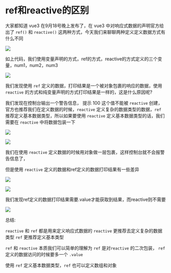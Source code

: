 # ref和reactive的区别

大家都知道 vue3 在9月18号晚上发布了，在 vue3 中对响应式数据的声明官方给出了 `ref()` 和 `reactive()` 这两种方式，今天我们来聊聊两种定义定义数据方式有什么不同

![](https://image.newarea.site/20230830/pic_014.jpg)

如上代码，我们使用变量声明的方式，ref的方式，reactive的方式定义的三个变量，num1，num2，num3

![](https://image.newarea.site/20230830/pic_015.png)

我们发现使用 `ref` 定义的数据，打印结果是一个被对象包裹的响应的数据，使用 `reactive` 的方式和纯变量声明的方式打印结果是一样的，这是什么原因呢?

我们发现在控制台输出一个警告信息， 提示 100 这个值不能被 `reactive` 创建，官方也推荐我们在定义数据的时候，`reactive` 定义复杂的数据类型的数据，`ref` 推荐定义基本数据类型，所以如果要使用 `reactive` 定义基本数据类型的话，我们需要在 `reactive` 中将数据包装一下

![](https://image.newarea.site/20230830/pic_016.png)

![](https://image.newarea.site/20230830/pic_017.png)

我们在使用 `reactive` 定义数据的时候用对象做一层包裹，这样控制台就不会报警告信息了，

但是使用 `reactive` 定义的数据和ref定义的数据打印结果有一些差异

![](https://image.newarea.site/20230830/pic_018.png)

![](https://image.newarea.site/20230830/pic_019.png)

我们发现ref定义的数据打印结果需要.value才能获取到结果，而reactive则不需要

![](https://image.newarea.site/20230830/pic_020.png)

总结:

`reactive` 和 `ref` 都是用来定义响应式数据的 `reactive` 更推荐去定义复杂的数据类型 `ref` 更推荐定义基本类型

`ref` 和 `reactive` 本质我们可以简单的理解为 `ref` 是对`reactive` 的二次包装， `ref` 定义的数据访问的时候要多一个 `.value`

使用 `ref` 定义基本数据类型，`ref` 也可以定义数组和对象
